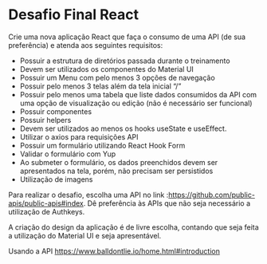 # Desafio Final React
Crie uma nova aplicação React que faça o consumo de uma API (de sua preferência) e atenda aos seguintes requisitos:
* Possuir a estrutura de diretórios passada durante o treinamento
* Devem ser utilizados os componentes do Material UI
* Possuir um Menu com pelo menos 3 opções de navegação
* Possuir pelo menos 3 telas além da tela inicial “/”
* Possuir pelo menos uma tabela que liste dados consumidos da API com uma opção de visualização ou  edição (não é necessário ser funcional)
* Possuir componentes
* Possuir helpers
* Devem ser utilizados ao menos os hooks useState e useEffect.
* Utilizar o axios para requisições API
* Possuir um formulário utilizando React Hook Form
* Validar o formulário com Yup
* Ao submeter o formulário, os dados preenchidos devem ser apresentados na tela, porém, não precisam ser persistidos
* Utilização de imagens

Para realizar o desafio, escolha uma API no link :https://github.com/public-apis/public-apis#index. Dê preferência às APIs que não seja necessário a utilização de Authkeys.

A criação do design da aplicação é de livre escolha, contando que seja feita a utilização do Material UI e seja apresentável.

Usando a API https://www.balldontlie.io/home.html#introduction